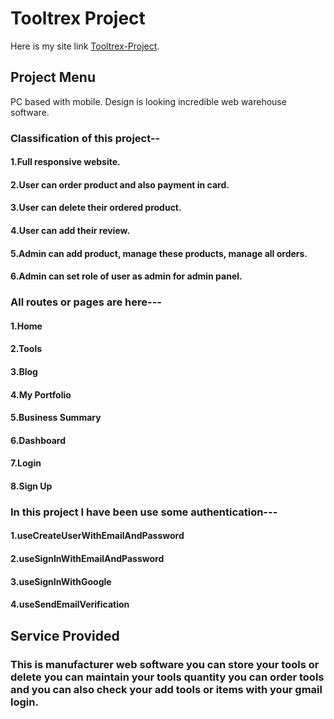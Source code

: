 # Tooltrex Project

Here is my site link [Tooltrex-Project](https://tooltrex-project.firebaseapp.com/).

## Project Menu

PC based with mobile. Design is looking incredible web warehouse software.

### Classification of this project--

#### 1.Full responsive website.

#### 2.User can order product and also payment in card.

#### 3.User can delete their ordered product.

#### 4.User can add their review.

#### 5.Admin can add product, manage these products, manage all orders.

#### 6.Admin can set role of user as admin for admin panel.

### All routes or pages are here---

#### 1.Home

#### 2.Tools

#### 3.Blog

#### 4.My Portfolio

#### 5.Business Summary

#### 6.Dashboard

#### 7.Login

#### 8.Sign Up

### In this project I have been use some authentication---

#### 1.useCreateUserWithEmailAndPassword

#### 2.useSignInWithEmailAndPassword

#### 3.useSignInWithGoogle

#### 4.useSendEmailVerification

## Service Provided

### This is manufacturer web software you can store your tools or delete you can maintain your tools quantity you can order tools and you can also check your add tools or items with your gmail login.
